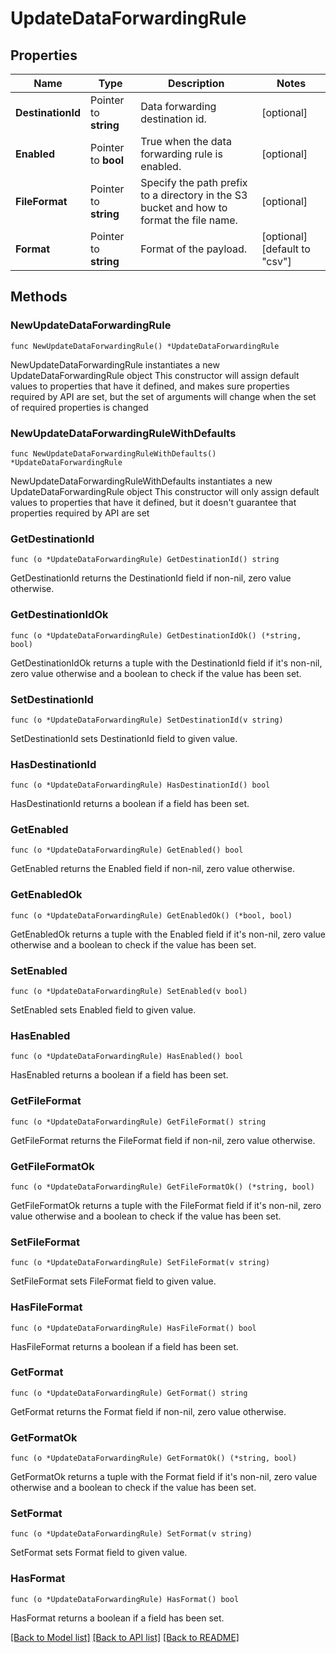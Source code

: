 # UpdateDataForwardingRule

## Properties

Name | Type | Description | Notes
------------ | ------------- | ------------- | -------------
**DestinationId** | Pointer to **string** | Data forwarding destination id. | [optional] 
**Enabled** | Pointer to **bool** | True when the data forwarding rule is enabled. | [optional] 
**FileFormat** | Pointer to **string** | Specify the path prefix to a directory in the S3 bucket and how to format the file name. | [optional] 
**Format** | Pointer to **string** | Format of the payload. | [optional] [default to "csv"]

## Methods

### NewUpdateDataForwardingRule

`func NewUpdateDataForwardingRule() *UpdateDataForwardingRule`

NewUpdateDataForwardingRule instantiates a new UpdateDataForwardingRule object
This constructor will assign default values to properties that have it defined,
and makes sure properties required by API are set, but the set of arguments
will change when the set of required properties is changed

### NewUpdateDataForwardingRuleWithDefaults

`func NewUpdateDataForwardingRuleWithDefaults() *UpdateDataForwardingRule`

NewUpdateDataForwardingRuleWithDefaults instantiates a new UpdateDataForwardingRule object
This constructor will only assign default values to properties that have it defined,
but it doesn't guarantee that properties required by API are set

### GetDestinationId

`func (o *UpdateDataForwardingRule) GetDestinationId() string`

GetDestinationId returns the DestinationId field if non-nil, zero value otherwise.

### GetDestinationIdOk

`func (o *UpdateDataForwardingRule) GetDestinationIdOk() (*string, bool)`

GetDestinationIdOk returns a tuple with the DestinationId field if it's non-nil, zero value otherwise
and a boolean to check if the value has been set.

### SetDestinationId

`func (o *UpdateDataForwardingRule) SetDestinationId(v string)`

SetDestinationId sets DestinationId field to given value.

### HasDestinationId

`func (o *UpdateDataForwardingRule) HasDestinationId() bool`

HasDestinationId returns a boolean if a field has been set.

### GetEnabled

`func (o *UpdateDataForwardingRule) GetEnabled() bool`

GetEnabled returns the Enabled field if non-nil, zero value otherwise.

### GetEnabledOk

`func (o *UpdateDataForwardingRule) GetEnabledOk() (*bool, bool)`

GetEnabledOk returns a tuple with the Enabled field if it's non-nil, zero value otherwise
and a boolean to check if the value has been set.

### SetEnabled

`func (o *UpdateDataForwardingRule) SetEnabled(v bool)`

SetEnabled sets Enabled field to given value.

### HasEnabled

`func (o *UpdateDataForwardingRule) HasEnabled() bool`

HasEnabled returns a boolean if a field has been set.

### GetFileFormat

`func (o *UpdateDataForwardingRule) GetFileFormat() string`

GetFileFormat returns the FileFormat field if non-nil, zero value otherwise.

### GetFileFormatOk

`func (o *UpdateDataForwardingRule) GetFileFormatOk() (*string, bool)`

GetFileFormatOk returns a tuple with the FileFormat field if it's non-nil, zero value otherwise
and a boolean to check if the value has been set.

### SetFileFormat

`func (o *UpdateDataForwardingRule) SetFileFormat(v string)`

SetFileFormat sets FileFormat field to given value.

### HasFileFormat

`func (o *UpdateDataForwardingRule) HasFileFormat() bool`

HasFileFormat returns a boolean if a field has been set.

### GetFormat

`func (o *UpdateDataForwardingRule) GetFormat() string`

GetFormat returns the Format field if non-nil, zero value otherwise.

### GetFormatOk

`func (o *UpdateDataForwardingRule) GetFormatOk() (*string, bool)`

GetFormatOk returns a tuple with the Format field if it's non-nil, zero value otherwise
and a boolean to check if the value has been set.

### SetFormat

`func (o *UpdateDataForwardingRule) SetFormat(v string)`

SetFormat sets Format field to given value.

### HasFormat

`func (o *UpdateDataForwardingRule) HasFormat() bool`

HasFormat returns a boolean if a field has been set.


[[Back to Model list]](../README.md#documentation-for-models) [[Back to API list]](../README.md#documentation-for-api-endpoints) [[Back to README]](../README.md)


